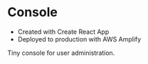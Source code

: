 # Console

* Created with Create React App
* Deployed to production with AWS Amplify

Tiny console for user administration.